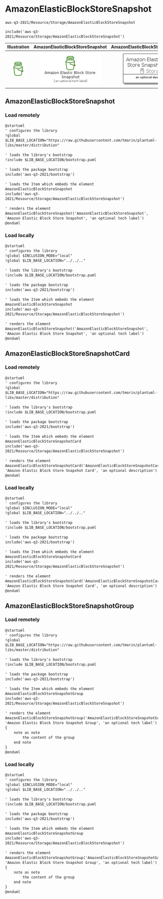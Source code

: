 # AmazonElasticBlockStoreSnapshot


```text
aws-q3-2021/Resource/Storage/AmazonElasticBlockStoreSnapshot
```

```text
include('aws-q3-2021/Resource/Storage/AmazonElasticBlockStoreSnapshot')
```



| Illustration | AmazonElasticBlockStoreSnapshot | AmazonElasticBlockStoreSnapshotCard | AmazonElasticBlockStoreSnapshotGroup |
| :---: | :---: | :---: | :---: |
| ![illustration for Illustration](../../../aws-q3-2021/Resource/Storage/AmazonElasticBlockStoreSnapshot.png) | ![illustration for AmazonElasticBlockStoreSnapshot](../../../aws-q3-2021/Resource/Storage/AmazonElasticBlockStoreSnapshot.Local.png) | ![illustration for AmazonElasticBlockStoreSnapshotCard](../../../aws-q3-2021/Resource/Storage/AmazonElasticBlockStoreSnapshotCard.Local.png) | ![illustration for AmazonElasticBlockStoreSnapshotGroup](../../../aws-q3-2021/Resource/Storage/AmazonElasticBlockStoreSnapshotGroup.Local.png) |




## AmazonElasticBlockStoreSnapshot

### Load remotely
```plantuml
@startuml
' configures the library
!global $LIB_BASE_LOCATION="https://raw.githubusercontent.com/tmorin/plantuml-libs/master/distribution"

' loads the library's bootstrap
!include $LIB_BASE_LOCATION/bootstrap.puml

' loads the package bootstrap
include('aws-q3-2021/bootstrap')

' loads the Item which embeds the element AmazonElasticBlockStoreSnapshot
include('aws-q3-2021/Resource/Storage/AmazonElasticBlockStoreSnapshot')

' renders the element
AmazonElasticBlockStoreSnapshot('AmazonElasticBlockStoreSnapshot', 'Amazon Elastic Block Store Snapshot', 'an optional tech label')
@enduml
```

### Load locally
```plantuml
@startuml
' configures the library
!global $INCLUSION_MODE="local"
!global $LIB_BASE_LOCATION="../../.."

' loads the library's bootstrap
!include $LIB_BASE_LOCATION/bootstrap.puml

' loads the package bootstrap
include('aws-q3-2021/bootstrap')

' loads the Item which embeds the element AmazonElasticBlockStoreSnapshot
include('aws-q3-2021/Resource/Storage/AmazonElasticBlockStoreSnapshot')

' renders the element
AmazonElasticBlockStoreSnapshot('AmazonElasticBlockStoreSnapshot', 'Amazon Elastic Block Store Snapshot', 'an optional tech label')
@enduml
```

## AmazonElasticBlockStoreSnapshotCard

### Load remotely
```plantuml
@startuml
' configures the library
!global $LIB_BASE_LOCATION="https://raw.githubusercontent.com/tmorin/plantuml-libs/master/distribution"

' loads the library's bootstrap
!include $LIB_BASE_LOCATION/bootstrap.puml

' loads the package bootstrap
include('aws-q3-2021/bootstrap')

' loads the Item which embeds the element AmazonElasticBlockStoreSnapshotCard
include('aws-q3-2021/Resource/Storage/AmazonElasticBlockStoreSnapshot')

' renders the element
AmazonElasticBlockStoreSnapshotCard('AmazonElasticBlockStoreSnapshotCard', 'Amazon Elastic Block Store Snapshot Card', 'an optional description')
@enduml
```

### Load locally
```plantuml
@startuml
' configures the library
!global $INCLUSION_MODE="local"
!global $LIB_BASE_LOCATION="../../.."

' loads the library's bootstrap
!include $LIB_BASE_LOCATION/bootstrap.puml

' loads the package bootstrap
include('aws-q3-2021/bootstrap')

' loads the Item which embeds the element AmazonElasticBlockStoreSnapshotCard
include('aws-q3-2021/Resource/Storage/AmazonElasticBlockStoreSnapshot')

' renders the element
AmazonElasticBlockStoreSnapshotCard('AmazonElasticBlockStoreSnapshotCard', 'Amazon Elastic Block Store Snapshot Card', 'an optional description')
@enduml
```

## AmazonElasticBlockStoreSnapshotGroup

### Load remotely
```plantuml
@startuml
' configures the library
!global $LIB_BASE_LOCATION="https://raw.githubusercontent.com/tmorin/plantuml-libs/master/distribution"

' loads the library's bootstrap
!include $LIB_BASE_LOCATION/bootstrap.puml

' loads the package bootstrap
include('aws-q3-2021/bootstrap')

' loads the Item which embeds the element AmazonElasticBlockStoreSnapshotGroup
include('aws-q3-2021/Resource/Storage/AmazonElasticBlockStoreSnapshot')

' renders the element
AmazonElasticBlockStoreSnapshotGroup('AmazonElasticBlockStoreSnapshotGroup', 'Amazon Elastic Block Store Snapshot Group', 'an optional tech label') {
    note as note
        the content of the group
    end note
}
@enduml
```

### Load locally
```plantuml
@startuml
' configures the library
!global $INCLUSION_MODE="local"
!global $LIB_BASE_LOCATION="../../.."

' loads the library's bootstrap
!include $LIB_BASE_LOCATION/bootstrap.puml

' loads the package bootstrap
include('aws-q3-2021/bootstrap')

' loads the Item which embeds the element AmazonElasticBlockStoreSnapshotGroup
include('aws-q3-2021/Resource/Storage/AmazonElasticBlockStoreSnapshot')

' renders the element
AmazonElasticBlockStoreSnapshotGroup('AmazonElasticBlockStoreSnapshotGroup', 'Amazon Elastic Block Store Snapshot Group', 'an optional tech label') {
    note as note
        the content of the group
    end note
}
@enduml
```


